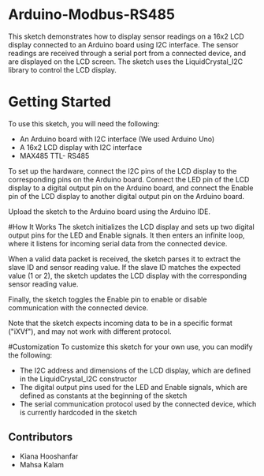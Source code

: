 # Arduino-Modbus-RS485
This sketch demonstrates how to display sensor readings on a 16x2 LCD display connected to an Arduino board using I2C interface. The sensor readings are received through a serial port from a connected device, and are displayed on the LCD screen. The sketch uses the LiquidCrystal_I2C library to control the LCD display.

# Getting Started
To use this sketch, you will need the following:

- An Arduino board with I2C interface (We used Arduino Uno)
- A 16x2 LCD display with I2C interface 
- MAX485 TTL- RS485

To set up the hardware, connect the I2C pins of the LCD display to the corresponding pins on the Arduino board. Connect the LED pin of the LCD display to a digital output pin on the Arduino board, and connect the Enable pin of the LCD display to another digital output pin on the Arduino board.

Upload the sketch to the Arduino board using the Arduino IDE. 

#How It Works
The sketch initializes the LCD display and sets up two digital output pins for the LED and Enable signals. It then enters an infinite loop, where it listens for incoming serial data from the connected device.

When a valid data packet is received, the sketch parses it to extract the slave ID and sensor reading value. If the slave ID matches the expected value (1 or 2), the sketch updates the LCD display with the corresponding sensor reading value.

Finally, the sketch toggles the Enable pin to enable or disable communication with the connected device.

Note that the sketch expects incoming data to be in a specific format ("iXVf"), and may not work with different protocol.

#Customization
To customize this sketch for your own use, you can modify the following:
- The I2C address and dimensions of the LCD display, which are defined in the LiquidCrystal_I2C constructor
- The digital output pins used for the LED and Enable signals, which are defined as constants at the beginning of the sketch
- The serial communication protocol used by the connected device, which is currently hardcoded in the sketch


## Contributors
- Kiana Hooshanfar
- Mahsa Kalam
